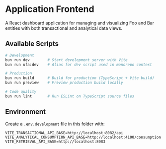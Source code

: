 # Application Frontend

A React dashboard application for managing and visualizing Foo and Bar entities with both transactional and analytical data views.

## Available Scripts

```bash
# Development
bun run dev        # Start development server with Vite
bun run ufa:dev    # Alias for dev script used in monorepo context

# Production
bun run build      # Build for production (TypeScript + Vite build)
bun run preview    # Preview production build locally

# Code quality
bun run lint       # Run ESLint on TypeScript source files
```

## Environment

Create a `.env.development` file in this folder with:

```
VITE_TRANSACTIONAL_API_BASE=http://localhost:8082/api
VITE_ANALYTICAL_CONSUMPTION_API_BASE=http://localhost:4100/consumption
VITE_RETRIEVAL_API_BASE=http://localhost:8083
```
